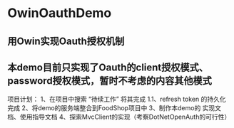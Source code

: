 # OwinOauthDemo
用Owin实现Oauth授权机制
-------------------------------------------------------------------
本demo目前只实现了Oauth的client授权模式、password授权模式，暂时不考虑的内容其他模式
-----------------------------------------------------------------------------
项目计划：
1、在项目中搜索 “待续工作” 将其完成
1.1、refresh token 的持久化                            完成
2、将demo的服务端整合到FoodShop项目中 
3、制作本demo的 实现文档、使用指导文档
4、探索MvcClient的实现（考察DotNetOpenAuth的可行性）

